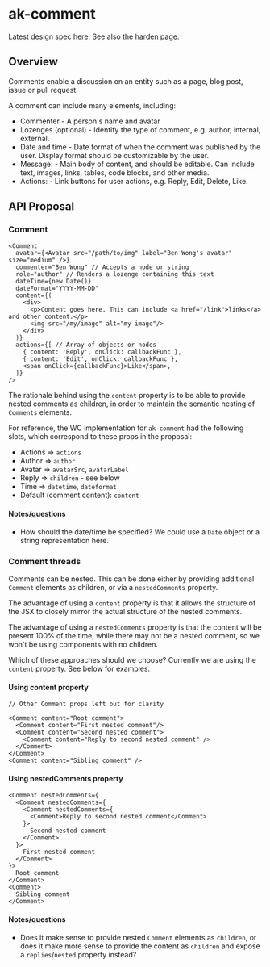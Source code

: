 # ak-comment

Latest design spec [here](https://extranet.atlassian.com/display/ADG/Comments+product).
See also the [harden page](https://extranet.atlassian.com/pages/viewpage.action?pageId=3064867141).

## Overview

Comments enable a discussion on an entity such as a page, blog post, issue or pull request.

A comment can include many elements, including:

* Commenter - A person's name and avatar
* Lozenges (optional) - Identify the type of comment, e.g. author, internal, external.
* Date and time - Date format of when the comment was published by the user. Display format should be customizable by the user.
* Message: - Main body of content, and should be editable. Can include text, images, links, tables, code blocks, and other media.
* Actions: - Link buttons for user actions, e.g. Reply, Edit, Delete, Like.

## API Proposal

### Comment

```
<Comment
  avatar={<Avatar src="/path/to/img" label="Ben Wong's avatar" size="medium" />}
  commenter="Ben Wong" // Accepts a node or string
  role="author" // Renders a lozenge containing this text
  dateTime={new Date()}
  dateFormat="YYYY-MM-DD"
  content={(
    <div>
      <p>Content goes here. This can include <a href="/link">links</a> and other content.</p>
      <img src="/my/image" alt="my image"/>
    </div>
  )}
  actions={[ // Array of objects or nodes
    { content: 'Reply', onClick: callbackFunc },
    { content: 'Edit', onClick: callbackFunc },
    <span onClick={callbackFunc}>Like</span>,
  ]}
/>
```

The rationale behind using the `content` property is to be able to provide nested comments as children, in order to maintain the semantic nesting of `Comments` elements.

For reference, the WC implementation for `ak-comment` had the following slots, which correspond to these props in the proposal:

* Actions => `actions`
* Author => `author`
* Avatar => `avatarSrc`, `avatarLabel`
* Reply => `children` - see below
* Time => `datetime`, `dateformat`
* Default (comment content): `content`

#### Notes/questions

* How should the date/time be specified? We could use a `Date` object or a string representation here.

### Comment threads

Comments can be nested. This can be done either by providing additional `Comment` elements as children, or via a `nestedComments` property.

The advantage of using a `content` property is that it allows the structure of the JSX to closely mirror the actual structure of the nested comments.

The advantage of using a `nestedComments` property is that the content will be present 100% of the time, while there may not be a nested comment, so we won't be using components with no children.

Which of these approaches should we choose? Currently we are using the `content` property. See below for examples.

#### Using content property

```
// Other Comment props left out for clarity

<Comment content="Root comment">
  <Comment content="First nested comment"/>
  <Comment content="Second nested comment">
    <Comment content="Reply to second nested comment" />
  </Comment>
</Comment>
<Comment content="Sibling comment" />
```

#### Using nestedComments property

```
<Comment nestedComments={
  <Comment nestedComments={
    <Comment nestedComments={
      <Comment>Reply to second nested comment</Comment>
    }>
      Second nested comment
    </Comment>
  }>
    First nested comment
  </Comment>
}>
  Root comment
</Comment>
<Comment>
  Sibling comment
</Comment>
```

#### Notes/questions

* Does it make sense to provide nested `Comment` elements as `children`, or does it make more sense to provide the content as `children` and expose a `replies`/`nested` property instead?
